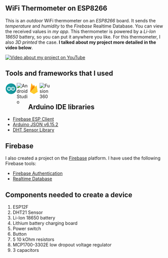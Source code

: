 ## WiFi Thermometer on ESP8266

This is an *outdoor* WiFi thermometer on an *ESP8266* board. It sends the *temperature* and *humidity* to the *Firebase* Realtime Database. You can view the received values in *my app*. This thermometer is powered by a *Li-Ion 18650* battery, so you can put it anywhere you like. For this thermometer, I also *3D printed* the case. **I talked about my project more detailed in the video below**.

[![Video about my project on YouTube](https://img.youtube.com/vi/DzB9ES87Y24/0.jpg)](https://www.youtube.com/watch?v=DzB9ES87Y24)

## Tools and frameworks that I used

[<img align="left" alt="ArduinoIDE" width="36px" src="https://raw.githubusercontent.com/github/explore/80688e429a7d4ef2fca1e82350fe8e3517d3494d/topics/arduino/arduino.png"/>](https://www.arduino.cc/en/software)
[<img align="left" alt="AndroidStudio" width="36px" src="https://img.icons8.com/color/344/android-studio--v3.png"/>](https://developer.android.com/studio)
[<img align="left" alt="Firebase" width="36px" src="https://raw.githubusercontent.com/github/explore/80688e429a7d4ef2fca1e82350fe8e3517d3494d/topics/firebase/firebase.png"/>](https://firebase.google.com)
[<img align="left" alt="Fusion360" width="36px" src="https://img.icons8.com/color/344/autodesk-fusion-360.png"/>](https://www.autodesk.com/products/fusion-360/overview?term=1-YEAR&tab=subscription)
</br>
</br>

## Arduino IDE libraries

+ [Firebase ESP Client](https://github.com/mobizt/Firebase-ESP-Client)
+ [Arduino JSON v6.15.2](https://github.com/bblanchon/ArduinoJson)
+ [DHT Sensor Library](https://github.com/adafruit/DHT-sensor-library)

## Firebase

I also created a project on the [Firebase](https://firebase.google.com) platform. I have used the following Firebase tools:
+ [Firebase Authentication](https://firebase.google.com/docs/auth)
+ [Realtime Database](https://firebase.google.com/docs/database)

## Components needed to create a device

1. ESP12F
2. DHT21 Sensor
3. Li-Ion 18650 battery
4. Lithium battery charging board
5. Power switch
6. Button
7. 5 10 kOhm resistors
8. MCP1700-3302E low dropout voltage regulator
9. 3 capacitors